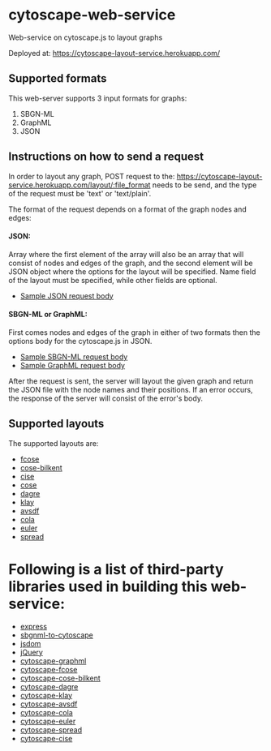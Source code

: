 cytoscape-web-service
================================================================================

Web-service on cytoscape.js to layout graphs

Deployed at:
https://cytoscape-layout-service.herokuapp.com/

## Supported formats
This web-server supports 3 input formats for graphs:
1. SBGN-ML
2. GraphML
3. JSON

## Instructions on how to send a request
In order to layout any graph, POST request to the: https://cytoscape-layout-service.herokuapp.com/layout/:file_format needs to be send, and the type of the request must be 'text' or 'text/plain'.

The format of the request depends on a format of the graph nodes and edges:
#### JSON:
Array where the first element of the array will also be an array that will consist of nodes and edges of the graph, and the second element will be JSON object where the options for the layout will be specified. Name field of the layout must be specified, while other fields are optional.

- [Sample JSON request body](https://github.com/iVis-at-Bilkent/cytoscape-web-service/blob/master/demo/sbgnml-body)

#### SBGN-ML or GraphML:
First comes nodes and edges of the graph in either of two formats then the options body for the cytoscape.js in JSON.
- [Sample SBGN-ML request body](https://github.com/iVis-at-Bilkent/cytoscape-web-service/blob/master/demo/sbgnml-body)
- [Sample GraphML request body](https://github.com/iVis-at-Bilkent/cytoscape-web-service/blob/master/demo/graphml-body)


After the request is sent, the server will layout the given graph and return the JSON file with the node names and their positions.
If an error occurs, the response of the server will consist of the error's body.

## Supported layouts
The supported layouts are:
- [fcose](https://github.com/iVis-at-Bilkent/cytoscape.js-fcose)
- [cose-bilkent](https://github.com/cytoscape/cytoscape.js-cose-bilkent)
- [cise](https://github.com/iVis-at-Bilkent/cytoscape.js-cise)
- [cose](https://github.com/iVis-at-Bilkent/cytoscape.js-cose)
- [dagre](https://github.com/cytoscape/cytoscape.js-dagre)
- [klay](https://github.com/cytoscape/cytoscape.js-klay)
- [avsdf](https://github.com/iVis-at-Bilkent/cytoscape.js-avsdf)
- [cola](https://github.com/cytoscape/cytoscape.js-cola)
- [euler](https://github.com/cytoscape/cytoscape.js-euler)
- [spread](https://github.com/cytoscape/cytoscape.js-spread)
  
 # Following is a list of third-party libraries used in building this web-service:
- [express](https://www.npmjs.com/package/express)
- [sbgnml-to-cytoscape](https://www.npmjs.com/package/sbgnml-to-cytoscape)
- [jsdom](https://www.npmjs.com/package/jsdom)
- [jQuery](https://www.npmjs.com/package/jquery)
- [cytoscape-graphml](https://www.npmjs.com/package/cytoscape-graphml)
- [cytoscape-fcose](https://www.npmjs.com/package/cytoscape-fcose)
- [cytoscape-cose-bilkent](https://www.npmjs.com/package/cytoscape-cose-bilkent)
- [cytoscape-dagre](https://www.npmjs.com/package/cytoscape-dagre)
- [cytoscape-klay](https://www.npmjs.com/package/cytoscape-klay)
- [cytoscape-avsdf](https://www.npmjs.com/package/cytoscape-avsdf)
- [cytoscape-cola](https://www.npmjs.com/package/cytoscape-cola)
- [cytoscape-euler](https://www.npmjs.com/package/cytoscape-euler)
- [cytoscape-spread](https://www.npmjs.com/package/cytoscape-spread)
- [cytoscape-cise](https://www.npmjs.com/package/cytoscape-cise)




 

 

